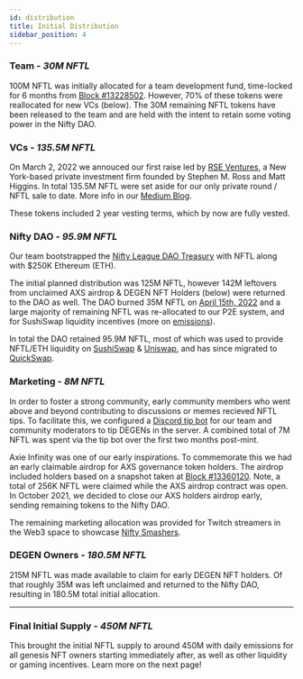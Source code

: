 ```yaml
---
id: distribution
title: Initial Distribution
sidebar_position: 4
---
```


### Team - _30M NFTL_

100M NFTL was initially allocated for a team development fund, time-locked for 6 months from [Block #13228502](https://etherscan.io/tx/0x3649b00464903b78608f8de9308aec339ecd7446f1dc2de26a9913d2d5468ecf). However, 70% of these tokens were reallocated for new VCs (below). The 30M remaining NFTL tokens have been released to the team and are held with the intent to retain some voting power in the Nifty DAO.

### VCs - _135.5M NFTL_

On March 2, 2022 we annouced our first raise led by [RSE Ventures](https://rseventures.com/), a New York-based private investment firm founded by Stephen M. Ross and Matt Higgins. In total 135.5M NFTL were set aside for our only private round / NFTL sale to date. More info in our [Medium Blog](https://niftyleague.medium.com/nifty-league-raises-5-million-seed-investment-round-led-by-rse-ventures-to-expand-its-nft-gaming-2e28a9972c5e).

These tokens included 2 year vesting terms, which by now are fully vested.

### Nifty DAO - _95.9M NFTL_

Our team bootstrapped the [Nifty League DAO Treasury](https://etherscan.io/address/0xd06ae6fb7eade890f3e295d69a6679380c9456c1) with NFTL along with $250K Ethereum (ETH).

The initial planned distribution was 125M NFTL, however 142M leftovers from unclaimed AXS airdrop & DEGEN NFT Holders (below) were returned to the DAO as well. The DAO burned 35M NFTL on [April 15th, 2022](https://etherscan.io/tx/0x4e3f1177bd5288240039176a948c632e8027acc31f475d78a30bad47e5f9470b) and a large majority of remaining NFTL was re-allocated to our P2E system, and for SushiSwap liquidity incentives (more on [emissions](./emissions)).

In total the DAO retained 95.9M NFTL, most of which was used to provide NFTL/ETH liquidity on [SushiSwap](https://sushi.com/) & [Uniswap](https://uniswap.org/), and has since migrated to [QuickSwap](https://quickswap.exchange/#/analytics/v3/token/0xb0d7e9ff5fb8e739c4990f7920d8047acfae4884).

### Marketing - _8M NFTL_

In order to foster a strong community, early community members who went above and beyond contributing to discussions or memes recieved NFTL tips. To facilitate this, we configured a [Discord tip bot](https://tip.cc/) for our team and community moderators to tip DEGENs in the server. A combined total of 7M NFTL was spent via the tip bot over the first two months post-mint.

Axie Infinity was one of our early inspirations. To commemorate this we had an early claimable airdrop for AXS governance token holders. The airdrop included holders based on a snapshot taken at [Block #13360120](https://etherscan.io/block/13360120). Note, a total of 256K NFTL were claimed while the AXS airdrop contract was open. In October 2021, we decided to close our AXS holders airdrop early, sending remaining tokens to the Nifty DAO.

The remaining marketing allocation was provided for Twitch streamers in the Web3 space to showcase [Nifty Smashers](/docs/overview/games/mobile-games/nifty-smashers).

### DEGEN Owners - _180.5M NFTL_

215M NFTL was made available to claim for early DEGEN NFT holders. Of that roughly 35M was left unclaimed and returned to the Nifty DAO, resulting in 180.5M total initial allocation.

---

### Final Initial Supply - _450M NFTL_

This brought the initial NFTL supply to around 450M with daily emissions for all genesis NFT owners starting immediately after, as well as other liquidity or gaming incentives. Learn more on the next page!
